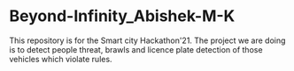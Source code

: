 # Beyond-Infinity_Abishek-M-K
This repository is for the Smart city Hackathon'21.
The project we are doing is to detect people threat, brawls and licence plate detection of those vehicles which violate rules.
